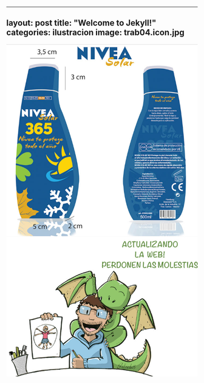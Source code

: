 
---
layout: post
title:  "Welcome to Jekyll!"
categories: ilustracion
image: trab04.icon.jpg
---

![imagen](/img/trab04.jpg)
![imagen](/img/actu.jpg)